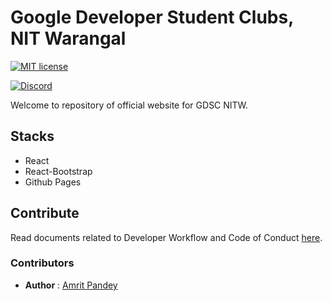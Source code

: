 # Google Developer Student Clubs, NIT Warangal

[![MIT license](https://img.shields.io/badge/License-MIT-blue.svg)](https://lbesson.mit-license.org/)

[![Discord](https://badgen.net/badge/icon/discord?icon=discord&label)](https://discord.gg/fga8hUxd8T)

Welcome to repository of official website for GDSC NITW.

## Stacks

- React
- React-Bootstrap
- Github Pages

## Contribute

Read documents related to Developer Workflow and Code of Conduct [here](https://github.com/gdsc-nitw/Code-of-Conduct).

### Contributors

- **Author** : [Amrit Pandey](https://github.com/ok-ape)
